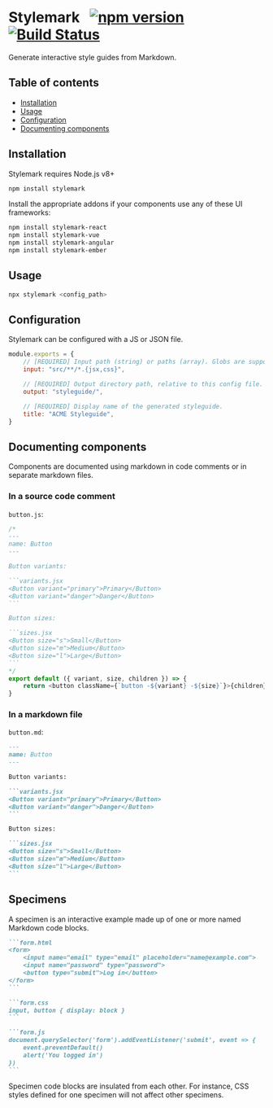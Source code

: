 # Stylemark &nbsp; [![npm version](https://badge.fury.io/js/stylemark.svg)](https://badge.fury.io/js/stylemark) [![Build Status](https://travis-ci.org/mpetrovich/stylemark.svg?branch=master)](https://travis-ci.org/mpetrovich/stylemark)

Generate interactive style guides from Markdown.

## Table of contents

-   [Installation](#installation)
-   [Usage](#usage)
-   [Configuration](#configuration)
-   [Documenting components](#documenting-components)

## Installation

Stylemark requires Node.js v8+

```sh
npm install stylemark
```

Install the appropriate addons if your components use any of these UI frameworks:

```sh
npm install stylemark-react
npm install stylemark-vue
npm install stylemark-angular
npm install stylemark-ember
```

## Usage

```sh
npx stylemark <config_path>
```

## Configuration

Stylemark can be configured with a JS or JSON file.

```js
module.exports = {
    // [REQUIRED] Input path (string) or paths (array). Globs are supported. Paths will be resolved relative to this config file. This value will be passed directly to globby as the `patterns` parameter: https://github.com/sindresorhus/globby/blob/v11.0.0/readme.md
    input: "src/**/*.{jsx,css}",

    // [REQUIRED] Output directory path, relative to this config file. This directory and any intermediate directories will be automatically created if they don't exist.
    output: "styleguide/",

    // [REQUIRED] Display name of the generated styleguide.
    title: "ACME Styleguide",
}
```

## Documenting components

Components are documented using markdown in code comments or in separate markdown files.

### In a source code comment

`button.js`:

````js
/*
---
name: Button
---

Button variants:

```variants.jsx
<Button variant="primary">Primary</Button>
<Button variant="danger">Danger</Button>
```

Button sizes:

```sizes.jsx
<Button size="s">Small</Button>
<Button size="m">Medium</Button>
<Button size="l">Large</Button>
```
*/
export default ({ variant, size, children }) => {
    return <button className={`button -${variant} -${size}`}>{children}</button>
}
````

### In a markdown file

`button.md`:

````md
---
name: Button
---

Button variants:

```variants.jsx
<Button variant="primary">Primary</Button>
<Button variant="danger">Danger</Button>
```

Button sizes:

```sizes.jsx
<Button size="s">Small</Button>
<Button size="m">Medium</Button>
<Button size="l">Large</Button>
```
````

## Specimens

A specimen is an interactive example made up of one or more named Markdown code blocks.

````md
```form.html
<form>
    <input name="email" type="email" placeholder="name@example.com">
    <input name="password" type="password">
    <button type="submit">Log in</button>
</form>
```

```form.css
input, button { display: block }
```

```form.js
document.querySelector('form').addEventListener('submit', event => {
    event.preventDefault()
    alert('You logged in')
})
```
````

Specimen code blocks are insulated from each other. For instance, CSS styles defined for one specimen will not affect other specimens.
